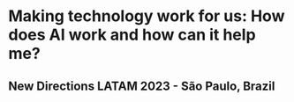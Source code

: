 # Making technology work for us: How does AI work and how can it help me?
## New Directions LATAM 2023 - São Paulo, Brazil

